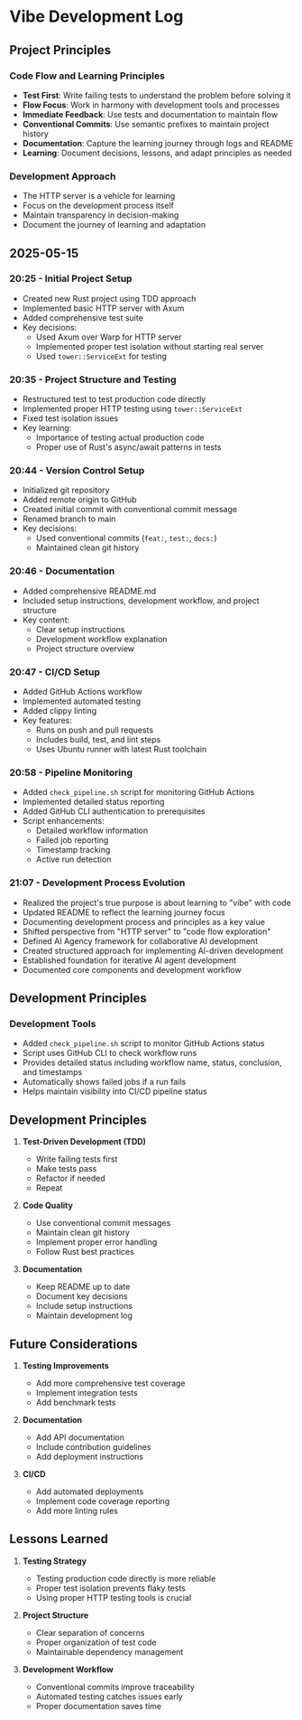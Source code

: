 # Vibe Development Log

## Project Principles

### Code Flow and Learning Principles
- **Test First**: Write failing tests to understand the problem before solving it
- **Flow Focus**: Work in harmony with development tools and processes
- **Immediate Feedback**: Use tests and documentation to maintain flow
- **Conventional Commits**: Use semantic prefixes to maintain project history
- **Documentation**: Capture the learning journey through logs and README
- **Learning**: Document decisions, lessons, and adapt principles as needed

### Development Approach
- The HTTP server is a vehicle for learning
- Focus on the development process itself
- Maintain transparency in decision-making
- Document the journey of learning and adaptation

## 2025-05-15

### 20:25 - Initial Project Setup
- Created new Rust project using TDD approach
- Implemented basic HTTP server with Axum
- Added comprehensive test suite
- Key decisions:
  - Used Axum over Warp for HTTP server
  - Implemented proper test isolation without starting real server
  - Used `tower::ServiceExt` for testing

### 20:35 - Project Structure and Testing
- Restructured test to test production code directly
- Implemented proper HTTP testing using `tower::ServiceExt`
- Fixed test isolation issues
- Key learning:
  - Importance of testing actual production code
  - Proper use of Rust's async/await patterns in tests

### 20:44 - Version Control Setup
- Initialized git repository
- Added remote origin to GitHub
- Created initial commit with conventional commit message
- Renamed branch to main
- Key decisions:
  - Used conventional commits (`feat:`, `test:`, `docs:`)
  - Maintained clean git history

### 20:46 - Documentation
- Added comprehensive README.md
- Included setup instructions, development workflow, and project structure
- Key content:
  - Clear setup instructions
  - Development workflow explanation
  - Project structure overview

### 20:47 - CI/CD Setup
- Added GitHub Actions workflow
- Implemented automated testing
- Added clippy linting
- Key features:
  - Runs on push and pull requests
  - Includes build, test, and lint steps
  - Uses Ubuntu runner with latest Rust toolchain

### 20:58 - Pipeline Monitoring
- Added `check_pipeline.sh` script for monitoring GitHub Actions
- Implemented detailed status reporting
- Added GitHub CLI authentication to prerequisites
- Script enhancements:
  - Detailed workflow information
  - Failed job reporting
  - Timestamp tracking
  - Active run detection

### 21:07 - Development Process Evolution
- Realized the project's true purpose is about learning to "vibe" with code
- Updated README to reflect the learning journey focus
- Documenting development process and principles as a key value
- Shifted perspective from "HTTP server" to "code flow exploration"
- Defined AI Agency framework for collaborative AI development
- Created structured approach for implementing AI-driven development
- Established foundation for iterative AI agent development
- Documented core components and development workflow

## Development Principles

### Development Tools
- Added `check_pipeline.sh` script to monitor GitHub Actions status
- Script uses GitHub CLI to check workflow runs
- Provides detailed status including workflow name, status, conclusion, and timestamps
- Automatically shows failed jobs if a run fails
- Helps maintain visibility into CI/CD pipeline status

## Development Principles

1. **Test-Driven Development (TDD)**
   - Write failing tests first
   - Make tests pass
   - Refactor if needed
   - Repeat

2. **Code Quality**
   - Use conventional commit messages
   - Maintain clean git history
   - Implement proper error handling
   - Follow Rust best practices

3. **Documentation**
   - Keep README up to date
   - Document key decisions
   - Include setup instructions
   - Maintain development log

## Future Considerations

1. **Testing Improvements**
   - Add more comprehensive test coverage
   - Implement integration tests
   - Add benchmark tests

2. **Documentation**
   - Add API documentation
   - Include contribution guidelines
   - Add deployment instructions

3. **CI/CD**
   - Add automated deployments
   - Implement code coverage reporting
   - Add more linting rules

## Lessons Learned

1. **Testing Strategy**
   - Testing production code directly is more reliable
   - Proper test isolation prevents flaky tests
   - Using proper HTTP testing tools is crucial

2. **Project Structure**
   - Clear separation of concerns
   - Proper organization of test code
   - Maintainable dependency management

3. **Development Workflow**
   - Conventional commits improve traceability
   - Automated testing catches issues early
   - Proper documentation saves time
